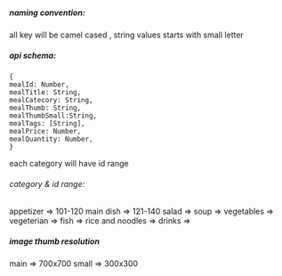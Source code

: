 ##### naming convention:

all key will be camel cased , string values starts with small letter

##### api schema:
```
{
mealId: Number,
mealTitle: String,
mealCatecory: String,
mealThumb: String,
mealThumbSmall:String,
mealTags: [String],
mealPrice: Number,
mealQuantity: Number,
}

```

each category will have id range

###### category & id range:

appetizer => 101-120
main dish => 121-140
salad =>
soup =>
vegetables =>
vegeterian =>
fish =>
rice and noodles =>
drinks =>

##### image thumb resolution

main => 700x700
small => 300x300
